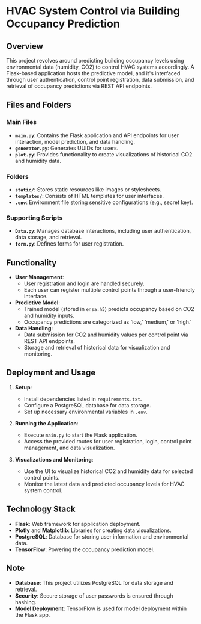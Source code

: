 # HVAC System Control via Building Occupancy Prediction

## Overview
This project revolves around predicting building occupancy levels using environmental data (humidity, CO2) to control HVAC systems accordingly. A Flask-based application hosts the predictive model, and it's interfaced through user authentication, control point registration, data submission, and retrieval of occupancy predictions via REST API endpoints.

## Files and Folders
### Main Files
- **`main.py`**: Contains the Flask application and API endpoints for user interaction, model prediction, and data handling.
- **`generator.py`**: Generates UUIDs for users.
- **`plot.py`**: Provides functionality to create visualizations of historical CO2 and humidity data.

### Folders
- **`static/`**: Stores static resources like images or stylesheets.
- **`templates/`**: Consists of HTML templates for user interfaces.
- **`.env`**: Environment file storing sensitive configurations (e.g., secret key).

### Supporting Scripts
- **`Data.py`**: Manages database interactions, including user authentication, data storage, and retrieval.
- **`form.py`**: Defines forms for user registration.

## Functionality
- **User Management**:
    - User registration and login are handled securely.
    - Each user can register multiple control points through a user-friendly interface.
- **Predictive Model**:
    - Trained model (stored in `ensa.h5`) predicts occupancy based on CO2 and humidity inputs.
    - Occupancy predictions are categorized as 'low,' 'medium,' or 'high.'
- **Data Handling**:
    - Data submission for CO2 and humidity values per control point via REST API endpoints.
    - Storage and retrieval of historical data for visualization and monitoring.

## Deployment and Usage
1. **Setup**:
    - Install dependencies listed in `requirements.txt`.
    - Configure a PostgreSQL database for data storage.
    - Set up necessary environmental variables in `.env`.

2. **Running the Application**:
    - Execute `main.py` to start the Flask application.
    - Access the provided routes for user registration, login, control point management, and data visualization.

3. **Visualizations and Monitoring**:
    - Use the UI to visualize historical CO2 and humidity data for selected control points.
    - Monitor the latest data and predicted occupancy levels for HVAC system control.

## Technology Stack
- **Flask**: Web framework for application deployment.
- **Plotly** and **Matplotlib**: Libraries for creating data visualizations.
- **PostgreSQL**: Database for storing user information and environmental data.
- **TensorFlow**: Powering the occupancy prediction model.

## Note
- **Database**: This project utilizes PostgreSQL for data storage and retrieval.
- **Security**: Secure storage of user passwords is ensured through hashing.
- **Model Deployment**: TensorFlow is used for model deployment within the Flask app.
